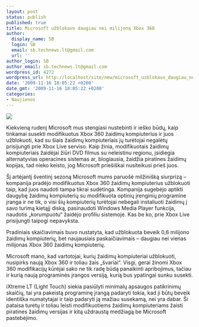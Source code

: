 ```yaml
---
layout: post
status: publish
published: true
title: Microsoft užblokavo daugiau nei milijoną Xbox 360
author:
  display_name: SB
  login: SB
  email: sb.technews.lt@gmail.com
  url: ''
author_login: SB
author_email: sb.technews.lt@gmail.com
wordpress_id: 4272
wordpress_url: http://localhost/site/new/microsoft_uzblokavo_daugiau_nei_milijona_xbox_360/
date: '2009-11-16 18:05:22 +0200'
date_gmt: '2009-11-16 18:05:22 +0200'
categories:
- Naujienos
---
```

<div class="imgright"><img src="http://t3.gstatic.com/images?q=tbn:bqp7h_W4THCt5M:http://jacobshome.info/wp-content/uploads/xbox360.jpg"  /></div>
<p>Kiekvieną rudenį Microsoft mus stengiasi nustebinti ir ieško būdų, kaip tinkamai susekti modifikuotus Xbox 360 žaidimų kompiuterius ir juos užblokuoti, kad su šiais žaidimų kompiuteriais jų turėtojai negalėtų prisijungti prie Xbox Live serviso. Kaip žinia, modifikuotais žaidimų kompiuteriais žaidėjai žiūri DVD filmus su neleistinu regionu, įsidiegia alternatyvias operacines sistemas ar, blogiausia, žaidžia piratines žaidimų kopijas, tad nieko keisto, jog Microsoft priešiškai nusiteikusi prieš juos.</p>
<p>Šį artėjantį šventinį sezoną Microsoft mums paruošė milžinišką siurprizą – kompanija pradėjo modifikuotus Xbox 360 žaidimų kompiuterius užblokuoti taip, kad juos naudoti tampa tikrai sudėtinga. Kompanija sugebėjo aptikti daugybę žaidimų kompiuterių su modifikuota optinių įrenginių programine įranga ir ne tik, o visi šių kompiuterių turėtojai nebegali instaliuoti žaidimų į savo turimą kietąjį diską, pasinaudoti Windows Media Player funkcija, naudotis „korumpuotu“ žaidėjo profiliu sistemoje. Kas be ko, prie Xbox Live prisijungti taipogi nepavyksta.</p>
<p>Pradiniais skaičiavimais buvo nustatyta, kad užblokuota beveik 0,6 milijono žaidimų kompiuterių, bet naujausiais paskaičiavimais – daugiau nei vienas milijonas Xbox 360 žaidimų kompiuterių.</p>
<p>Microsoft mano, kad vartotojai, kurių žaidimų kompiuteriai užblokuoti, nusipirks naują Xbox 360 ir toliau žais „švariai“. Visgi, gerai žinomi Xbox 360 modifikacijų kūrėjai sako ne tik radę būdą panaikinti apribojimus, tačiau ir kurią naują programinės įrangos versiją, kurią bus ypatingai sunku susekti.</p>
<p>iXtreme LT (Light Touch) siekia pasiūlyti minimalų apsaugos patikrinimų skaičių, tai yra pakeistą programinę įrangą padaryti tokia, kad ji būtų beveik identiška numatytajai ir taip padaryti ją mažiau susekamą, nei yra dabar. Ši pataisa turėtų ir toliau leisti modifikuotiems žaidimų kompiuteriams žaisti piratines žaidimų versijas ir kitą uždraustą medžiagą be Microsoft pastebėjimo.<br /></p>
